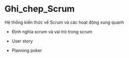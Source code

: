 # Ghi_chep_Scrum
Hệ thống kiến thức về Scrum và các hoạt động xung quanh

- Định nghĩa scrum và vai trò trong scrum

- User story

- Planning poker



